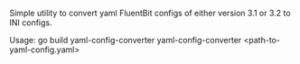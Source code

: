 Simple utility to convert yaml FluentBit configs of either version 3.1 or 3.2 to INI configs.

Usage:
go build yaml-config-converter
yaml-config-converter <path-to-yaml-config.yaml>
